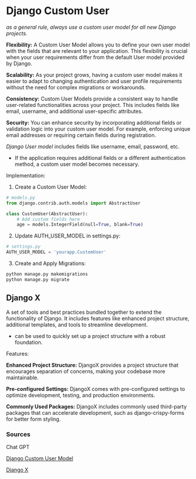 # Django Custom User

*as a general rule, always use a custom user model for all new Django projects.*

**Flexibility:** A Custom User Model allows you to define your own user model with the fields that are relevant to your application. This flexibility is crucial when your user requirements differ from the default User model provided by Django.

**Scalability:** As your project grows, having a custom user model makes it easier to adapt to changing authentication and user profile requirements without the need for complex migrations or workarounds.

**Consistency:** Custom User Models provide a consistent way to handle user-related functionalities across your project. This includes fields like email, username, and additional user-specific attributes.

**Security:** You can enhance security by incorporating additional fields or validation logic into your custom user model. For example, enforcing unique email addresses or requiring certain fields during registration.

*Django User model* includes fields like username, email, password, etc. 

- If the application requires additional fields or a different authentication method, a custom user model becomes necessary.

Implementation:

1. Create a Custom User Model:

```python
# models.py
from django.contrib.auth.models import AbstractUser

class CustomUser(AbstractUser):
    # Add custom fields here
    age = models.IntegerField(null=True, blank=True)
```

2. Update AUTH_USER_MODEL in settings.py:

```python
# settings.py
AUTH_USER_MODEL = 'yourapp.CustomUser'
```

3. Create and Apply Migrations:

```python
python manage.py makemigrations
python manage.py migrate
```

## Django X

A set of tools and best practices bundled together to extend the functionality of Django. It includes features like enhanced project structure, additional templates, and tools to streamline development.

- can be used to quickly set up a project structure with a robust foundation.

Features:

**Enhanced Project Structure:** DjangoX provides a project structure that encourages separation of concerns, making your codebase more maintainable.

**Pre-configured Settings:** DjangoX comes with pre-configured settings to optimize development, testing, and production environments.

**Commonly Used Packages:** DjangoX includes commonly used third-party packages that can accelerate development, such as django-crispy-forms for better form styling.


### Sources

Chat GPT

[Django Custom User Model](https://learndjango.com/tutorials/django-custom-user-model)

[Django X](https://github.com/wsvincent/djangox)